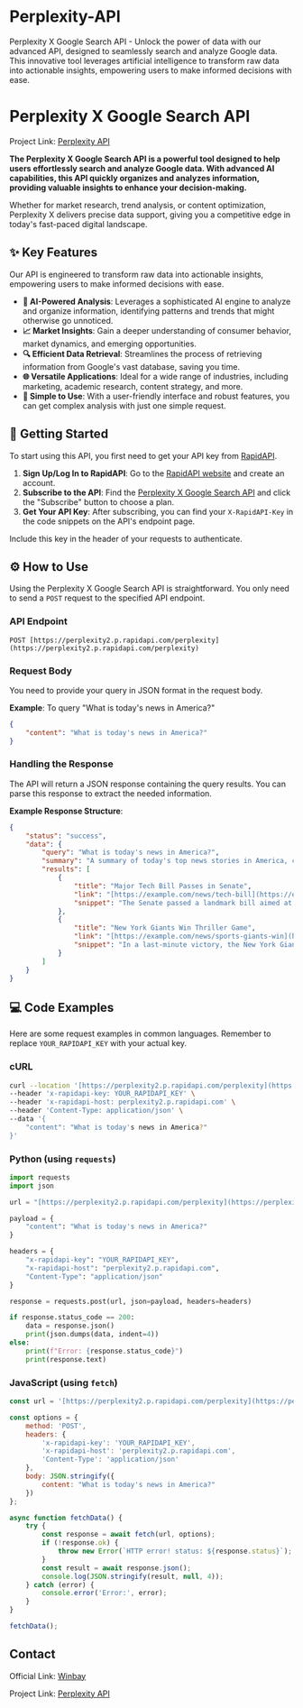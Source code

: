# Perplexity-API
Perplexity X Google Search API - Unlock the power of data with our advanced API, designed to seamlessly search and analyze Google data. This innovative tool leverages artificial intelligence to transform raw data into actionable insights, empowering users to make informed decisions with ease.

# Perplexity X Google Search API

Project Link: [Perplexity API](https://rapidapi.com/winbay-tech-ai/api/perplexity2)

**The Perplexity X Google Search API is a powerful tool designed to help users effortlessly search and analyze Google data. With advanced AI capabilities, this API quickly organizes and analyzes information, providing valuable insights to enhance your decision-making.**

Whether for market research, trend analysis, or content optimization, Perplexity X delivers precise data support, giving you a competitive edge in today's fast-paced digital landscape.

## ✨ Key Features

Our API is engineered to transform raw data into actionable insights, empowering users to make informed decisions with ease.

- **🧠 AI-Powered Analysis**: Leverages a sophisticated AI engine to analyze and organize information, identifying patterns and trends that might otherwise go unnoticed.
- **📈 Market Insights**: Gain a deeper understanding of consumer behavior, market dynamics, and emerging opportunities.
- **🔍 Efficient Data Retrieval**: Streamlines the process of retrieving information from Google's vast database, saving you time.
- **🌐 Versatile Applications**: Ideal for a wide range of industries, including marketing, academic research, content strategy, and more.
- **🤖 Simple to Use**: With a user-friendly interface and robust features, you can get complex analysis with just one simple request.

## 🚀 Getting Started

To start using this API, you first need to get your API key from [RapidAPI](https://rapidapi.com/winbay-tech-ai/api/perplexity2).

1.  **Sign Up/Log In to RapidAPI**: Go to the [RapidAPI website](https://rapidapi.com) and create an account.
2.  **Subscribe to the API**: Find the [Perplexity X Google Search API](https://rapidapi.com/winbay-tech-ai/api/perplexity2) and click the "Subscribe" button to choose a plan.
3.  **Get Your API Key**: After subscribing, you can find your `X-RapidAPI-Key` in the code snippets on the API's endpoint page.

Include this key in the header of your requests to authenticate.

## ⚙️ How to Use

Using the Perplexity X Google Search API is straightforward. You only need to send a `POST` request to the specified API endpoint.

### API Endpoint

```
POST [https://perplexity2.p.rapidapi.com/perplexity](https://perplexity2.p.rapidapi.com/perplexity)
```

### Request Body

You need to provide your query in JSON format in the request body.

**Example**: To query "What is today's news in America?"

```json
{
    "content": "What is today's news in America?"
}
```

### Handling the Response

The API will return a JSON response containing the query results. You can parse this response to extract the needed information.

**Example Response Structure**:

```json
{
    "status": "success",
    "data": {
        "query": "What is today's news in America?",
        "summary": "A summary of today's top news stories in America, covering politics, technology, and sports.",
        "results": [
            {
                "title": "Major Tech Bill Passes in Senate",
                "link": "[https://example.com/news/tech-bill](https://example.com/news/tech-bill)",
                "snippet": "The Senate passed a landmark bill aimed at regulating artificial intelligence, with bipartisan support..."
            },
            {
                "title": "New York Giants Win Thriller Game",
                "link": "[https://example.com/news/sports-giants-win](https://example.com/news/sports-giants-win)",
                "snippet": "In a last-minute victory, the New York Giants defeated their rivals in a game that kept fans on the edge of their seats..."
            }
        ]
    }
}
```

## 💻 Code Examples

Here are some request examples in common languages. Remember to replace `YOUR_RAPIDAPI_KEY` with your actual key.

### cURL

```bash
curl --location '[https://perplexity2.p.rapidapi.com/perplexity](https://perplexity2.p.rapidapi.com/perplexity)' \
--header 'x-rapidapi-key: YOUR_RAPIDAPI_KEY' \
--header 'x-rapidapi-host: perplexity2.p.rapidapi.com' \
--header 'Content-Type: application/json' \
--data '{
    "content": "What is today's news in America?"
}'
```

### Python (using `requests`)

```python
import requests
import json

url = "[https://perplexity2.p.rapidapi.com/perplexity](https://perplexity2.p.rapidapi.com/perplexity)"

payload = {
    "content": "What is today's news in America?"
}

headers = {
    "x-rapidapi-key": "YOUR_RAPIDAPI_KEY",
    "x-rapidapi-host": "perplexity2.p.rapidapi.com",
    "Content-Type": "application/json"
}

response = requests.post(url, json=payload, headers=headers)

if response.status_code == 200:
    data = response.json()
    print(json.dumps(data, indent=4))
else:
    print(f"Error: {response.status_code}")
    print(response.text)

```

### JavaScript (using `fetch`)

```javascript
const url = '[https://perplexity2.p.rapidapi.com/perplexity](https://perplexity2.p.rapidapi.com/perplexity)';

const options = {
    method: 'POST',
    headers: {
        'x-rapidapi-key': 'YOUR_RAPIDAPI_KEY',
        'x-rapidapi-host': 'perplexity2.p.rapidapi.com',
        'Content-Type': 'application/json'
    },
    body: JSON.stringify({
        content: "What is today's news in America?"
    })
};

async function fetchData() {
    try {
        const response = await fetch(url, options);
        if (!response.ok) {
            throw new Error(`HTTP error! status: ${response.status}`);
        }
        const result = await response.json();
        console.log(JSON.stringify(result, null, 4));
    } catch (error) {
        console.error('Error:', error);
    }
}

fetchData();
```

## Contact

Official Link: [Winbay](https://winbay.io)

Project Link: [Perplexity API](https://rapidapi.com/winbay-tech-ai/api/perplexity2)
